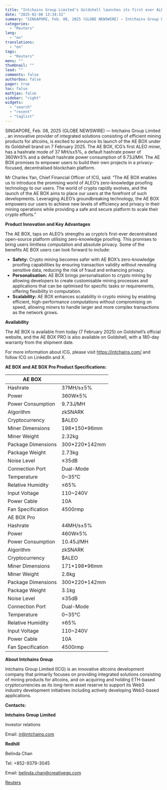 ```yaml
---
title: "Intchains Group Limited’s Goldshell launches its first ever ALEO miner today: AE BOX promises users ultimate crypto mining privacy and security"
date: "2025-02-08 13:34:32"
summary: "SINGAPORE, Feb. 08, 2025 (GLOBE NEWSWIRE) — Intchains Group Limited , an innovative provider of integrated solutions consisting of efficient mining products for altcoins, is excited to announce its launch of the AE BOX under its Goldshell brand on 7 February 2025. The AE BOX, ICG’s first ALEO miner, has..."
categories:
  - "Reuters"
lang:
  - "en"
translations:
  - "en"
tags:
  - "Reuters"
menu: ""
thumbnail: ""
lead: ""
comments: false
authorbox: false
pager: true
toc: false
mathjax: false
sidebar: "right"
widgets:
  - "search"
  - "recent"
  - "taglist"
---
```


SINGAPORE, Feb. 08, 2025 (GLOBE NEWSWIRE) — Intchains Group Limited , an innovative provider of integrated solutions consisting of efficient mining products for altcoins, is excited to announce its launch of the AE BOX under its Goldshell brand on 7 February 2025. The AE BOX, ICG’s first ALEO miner, has a hashrate mode of 37 MH/s±5%, a default hashrate power of 360W±5% and a default hashrate power consumption of 9.73J/MH. The AE BOX promises to empower users to build their own projects in a privacy-focused, decentralised blockchain platform.

Mr Charles Yan, Chief Financial Officer of ICG, said: “The AE BOX enables us to introduce the promising world of ALEO’s zero-knowledge proofing technology to our users. The world of crypto rapidly evolves, and the launch of the AE BOX aims to place our users at the forefront of such developments. Leveraging ALEO’s groundbreaking technology, the AE BOX empowers our users to achieve new levels of efficiency and privacy in their mining operations while providing a safe and secure platform to scale their crypto efforts.”

**Product Innovation and Key Advantages**

The AE BOX, taps on ALEO’s strengths as crypto’s first-ever decentralised open-source platform utilising zero-knowledge proofing. This promises to bring users limitless computation and absolute privacy. Some of the benefits AE BOX users can look forward to include:

* **Safety:** Crypto mining becomes safer with AE BOX’s zero-knowledge proofing capabilities by ensuring transaction validity without revealing sensitive data, reducing the risk of fraud and enhancing privacy.
* **Personalisation:** AE BOX brings personalisation to crypto mining by allowing developers to create customisable mining processes and applications that can be optimised for specific tasks or requirements, offering flexibility in computation.
* **Scalability:** AE BOX enhances scalability in crypto mining by enabling efficient, high-performance computations without compromising on speed, allowing miners to handle larger and more complex transactions as the network grows.

**Availability** 

The AE BOX is available from today (7 February 2025) on Goldshell’s official website, and the AE BOX PRO is also available on Goldshell, with a 180-day warranty from the shipment date.

For more information about ICG, please visit https://intchains.com/ and follow ICG on LinkedIn and X.

**AE BOX and AE BOX Pro Product Specifications:**

| AE BOX | |
| --- | --- |
| Hashrate | 37MH/s±5% |
| Power | 360W±5% |
| Power Consumption | 9.73J/MH |
| Algorithm | zkSNARK |
| Cryptocurrency | $ALEO |
| Miner Dimensions | 198\*150\*96mm |
| Miner Weight | 2.32kg |
| Package Dimensions | 300\*220\*142mm |
| Package Weight | 2.73kg |
| Noise Level | ≤35dB |
| Connection Port | Dual-Mode |
| Temperature | 0~35℃ |
| Relative Humidity | ≤65% |
| Input Voltage | 110~240V |
| Power Cable | 10A |
| Fan Specification | 4500rmp |
| AE BOX Pro | |
| Hashrate | 44MH/s±5% |
| Power | 460W±5% |
| Power Consumption | 10.45J/MH |
| Algorithm | zkSNARK |
| Cryptocurrency | $ALEO |
| Miner Dimensions | 171\*198\*96mm |
| Miner Weight | 2.6kg |
| Package Dimensions | 300\*220\*142mm |
| Package Weight | 3.1kg |
| Noise Level | ≤35dB |
| Connection Port | Dual-Mode |
| Temperature | 0~35℃ |
| Relative Humidity | ≤65% |
| Input Voltage | 110~240V |
| Power Cable | 10A |
| Fan Specification | 4500rmp |

**About Intchains Group**

Intchains Group Limited (ICG) is an innovative altcoins development company that primarily focuses on providing integrated solutions consisting of mining products for altcoins, and on acquiring and holding ETH-based cryptocurrencies as its long-term asset reserve to support its Web3 industry development initiatives including actively developing Web3-based applications.

**Contacts:**

**Intchains Group Limited**

Investor relations

Email: ir@intchains.com

**Redhill**

Belinda Chan

Tel: +852-9379-3045

Email: belinda.chan@creativegp.com

[Reuters](https://www.tradingview.com/news/reuters.com,2025-02-08:newsml_GNXbgcMqp:0-intchains-group-limited-s-goldshell-launches-its-first-ever-aleo-miner-today-ae-box-promises-users-ultimate-crypto-mining-privacy-and-security/)
